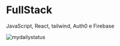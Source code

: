 # FullStack
JavaScript, React, tailwind, Auth0 e Firebase

![mydailystatus](https://user-images.githubusercontent.com/55331072/86502364-c9590100-bd78-11ea-910e-d6ab6c4c1bde.gif)
